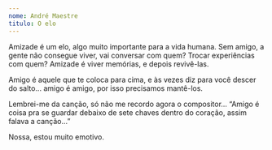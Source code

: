 ```yaml
---
nome: André Maestre
titulo: O elo
---
```


Amizade é um elo, algo muito importante para a vida humana. Sem amigo, a gente não consegue viver, vai conversar com quem? Trocar experiências com quem? Amizade é viver memórias, e depois revivê-las.

Amigo é aquele que te coloca para cima, e às vezes diz para você descer do salto... amigo é amigo, por isso precisamos mantê-los.

Lembrei-me da canção, só não me recordo agora o compositor... “Amigo é coisa pra se guardar debaixo de sete chaves dentro do coração, assim falava a canção...”

Nossa, estou muito emotivo.

